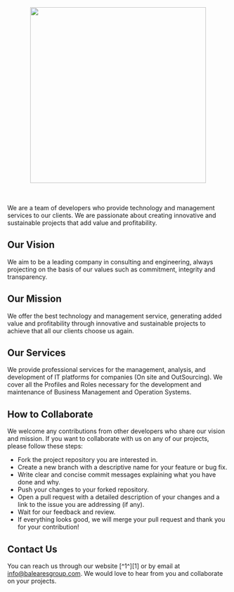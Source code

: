 <div align="center">
  <img src="http://balearesgroup.com/wp-content/uploads/2018/11/logo.png" width="400"  />
</div>

<br />
<br />

We are a team of developers who provide technology and management services to our clients. We are passionate about creating innovative and sustainable projects that add value and profitability.

## Our Vision

We aim to be a leading company in consulting and engineering, always projecting on the basis of our values such as commitment, integrity and transparency.

## Our Mission

We offer the best technology and management service, generating added value and profitability through innovative and sustainable projects to achieve that all our clients choose us again.

## Our Services

We provide professional services for the management, analysis, and development of IT platforms for companies (On site and OutSourcing). We cover all the Profiles and Roles necessary for the development and maintenance of Business Management and Operation Systems.

## How to Collaborate

We welcome any contributions from other developers who share our vision and mission. If you want to collaborate with us on any of our projects, please follow these steps:

- Fork the project repository you are interested in.
- Create a new branch with a descriptive name for your feature or bug fix.
- Write clear and concise commit messages explaining what you have done and why.
- Push your changes to your forked repository.
- Open a pull request with a detailed description of your changes and a link to the issue you are addressing (if any).
- Wait for our feedback and review.
- If everything looks good, we will merge your pull request and thank you for your contribution!

## Contact Us

You can reach us through our website [^1^][1] or by email at info@balearesgroup.com. We would love to hear from you and collaborate on your projects.
